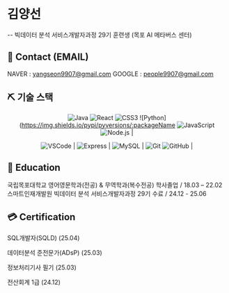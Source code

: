 # 김양선 
-- 
빅데이터 분석 서비스개발자과정 29기 훈련생 (목포 AI 메타버스 센터)

📧 Contact (EMAIL)
--
NAVER  : yangseon9907@gmail.com 
GOOGLE : people9907@gmail.com

## ⛏ 기술 스택
<div align="center">

![Java](https://img.shields.io/badge/Java-007396?style=for-the-badge&logo=java&logoColor=white) ![React](https://img.shields.io/badge/react-61DAFB?style=for-the-badge&logo=react&logoColor=white) ![CSS3](https://img.shields.io/badge/CSS3-1572B6?style=for-the-badge&logo=CSS3&logoColor=white) ![Python](https://img.shields.io/pypi/pyversions/:packageName
![JavaScript](https://img.shields.io/badge/JavaScript-F7DF1E?style=for-the-badge&logo=JavaScript&logoColor=white) ![Node.js](https://img.shields.io/badge/nodedotjs-5FA04E?style=for-the-badge&logo=nodedotjs&logoColor=white) |

![VSCode](https://img.shields.io/badge/VSCode-007ACC?style=for-the-badge&logo=VisualStudioCode&logoColor=white) |
![Express](https://img.shields.io/badge/express-000000?style=for-the-badge&logo=express&logoColor=white) |
![MySQL](https://img.shields.io/badge/MySQL-4479A1?style=for-the-badge&logo=MySQL&logoColor=white) |
![Git](https://img.shields.io/badge/Git-F05032?style=for-the-badge&logo=Git&logoColor=white) ![GitHub](https://img.shields.io/badge/GitHub-181717?style=for-the-badge&logo=GitHub&logoColor=white) |

</div>

📙 Education
--
국립목포대학교 영어영문학과(전공) & 무역학과(복수전공) 학사졸업 / 18.03 – 22.02
스마트인재개발원 빅데이터 분석 서비스개발자과정 29기 수료       / 24.12 - 25.06
 
💳 Certification
--
SQL개발자(SQLD) (25.04)

데이터분석 준전문가(ADsP) (25.03)

정보처리기사 필기 (25.03)

전산회계 1급 (24.12)
